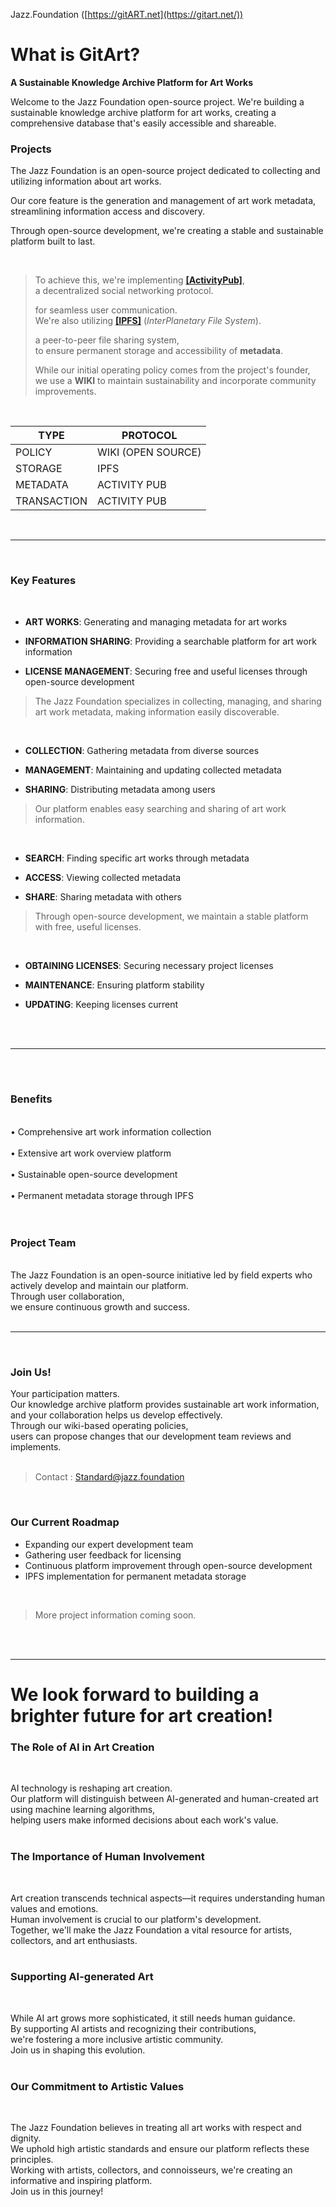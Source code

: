 Jazz.Foundation ([](https://gitart.net/)[https://gitART.net](https://gitart.net/))

# What is GitArt?

**A Sustainable Knowledge Archive Platform for Art Works**

Welcome to the Jazz Foundation open-source project. 
We're building a sustainable knowledge archive platform for art works, 
creating a comprehensive database that's easily accessible and shareable.
<br />

### Projects

The Jazz Foundation is 
an open-source project dedicated to collecting and utilizing information about art works.

Our core feature is the generation and management of art work metadata,
streamlining information access and discovery.

Through open-source development, we're creating a stable and sustainable platform built to last.
<br />

<br />

> To achieve this, we're implementing  [**[ActivityPub]**](https://www.w3.org/TR/activitypub/),<br />
> a decentralized social networking protocol.
>
> for seamless user communication.<br />
> We're also utilizing  [**[IPFS]**](https://ipfs.tech/)  (_InterPlanetary File System_).
>
> a peer-to-peer file sharing system,<br />
> to ensure permanent storage and accessibility of  **metadata**.
>
> While our initial operating policy comes from the project's founder,<br />
> we use a  **WIKI**  to maintain sustainability and incorporate community improvements.

<br />
  

| TYPE | PROTOCOL |
| -|-|
| POLICY | WIKI (OPEN SOURCE) |
| STORAGE | IPFS |
| METADATA  | ACTIVITY PUB |
| TRANSACTION | ACTIVITY PUB |

<br />


----------
<br />

### Key Features
<br />


-   **ART WORKS**: Generating and managing metadata for art works

-   **INFORMATION SHARING**: Providing a searchable platform for art work information
-   **LICENSE MANAGEMENT**: Securing free and useful licenses through open-source development
  
> The Jazz Foundation specializes in collecting, managing, and sharing art work metadata, making information easily discoverable.
<br />

-   **COLLECTION**: Gathering metadata from diverse sources

-   **MANAGEMENT**: Maintaining and updating collected metadata
-   **SHARING**: Distributing metadata among users

> Our platform enables easy searching and sharing of art work information.
<br />

-   **SEARCH**: Finding specific art works through metadata

-   **ACCESS**: Viewing collected metadata
-   **SHARE**: Sharing metadata with others

> Through open-source development, we maintain a stable platform with free, useful licenses.
<br />

-   **OBTAINING LICENSES**: Securing necessary project licenses

-   **MAINTENANCE**: Ensuring platform stability
-   **UPDATING**: Keeping licenses current

<br />
<br />



----------
<br />

<br />


### Benefits
<br />
• Comprehensive art work information collection<br />
<br />
• Extensive art work overview platform<br />
<br />
• Sustainable open-source development<br />
<br />
• Permanent metadata storage through IPFS<br />

<br />
<br />

### Project Team
<br />
The Jazz Foundation is an open-source initiative led by field experts who actively develop and maintain our platform.<br /> 
Through user collaboration,<br />
we ensure continuous growth and success.

<br />
<br />

----------
<br />

### Join Us!

Your participation matters. <br />
Our knowledge archive platform provides sustainable art work information, <br />
and your collaboration helps us develop effectively. <br />
Through our wiki-based operating policies, <br />
users can propose changes that our development team reviews and implements.<br />
<br />
>Contact : Standard@jazz.foundation<br />
<br />

### Our Current Roadmap

-    Expanding our expert development team
-    Gathering user feedback for licensing
-    Continuous platform improvement through open-source development
-    IPFS implementation for permanent metadata storage
<br />


> More project information coming soon.
<br />
<br />

----------
# We look forward to building a brighter future for  art creation!

### The Role of AI in Art Creation
<br />

AI technology is reshaping art creation. <br /> 
Our platform will distinguish between AI-generated and human-created art using machine learning algorithms,<br /> 
helping users make informed decisions about each work's value.
<br />
<br />

### The Importance of Human Involvement
<br />

Art creation transcends technical aspects—it requires understanding human values and emotions.<br />
Human involvement is crucial to our platform's development. <br />
Together, we'll make the Jazz Foundation a vital resource for artists, collectors, and art enthusiasts.
<br />
<br />

### Supporting AI-generated Art
<br />

While AI art grows more sophisticated, it still needs human guidance.<br /> 
By supporting AI artists and recognizing their contributions, <br />
we're fostering a more inclusive artistic community. <br />
Join us in shaping this evolution.
<br />
<br />

### Our Commitment to Artistic Values
<br />

The Jazz Foundation believes in treating all art works with respect and dignity. <br />
We uphold high artistic standards and ensure our platform reflects these principles. <br />
Working with artists, collectors, and connoisseurs, we're creating an informative and inspiring platform. <br />
Join us in this journey!
<br /><br />
